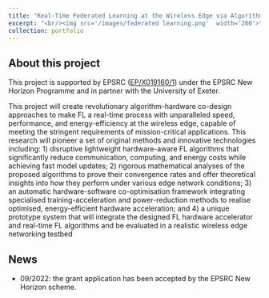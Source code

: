 ```yaml
---
title: "Real-Time Federated Learning at the Wireless Edge via Algorithm-Hardware Co-Design (EP/X019160/1)"
excerpt: "<br/><img src='/images/federated learning.png'  width='200'>"
collection: portfolio
---
```


## About this project
This project is supported by EPSRC ([EP/X019160/1](https://gow.epsrc.ukri.org/NGBOViewGrant.aspx?GrantRef=EP/X019160/1)) under the EPSRC New Horizon Programme and in partner with the University of Exeter.

This project will create revolutionary algorithm-hardware co-design approaches to make FL a real-time process with unparalleled speed, performance, and energy-efficiency at the wireless edge, capable of meeting the stringent requirements of mission-critical applications. This research will pioneer a set of original methods and innovative technologies including: 1) disruptive lightweight hardware-aware FL algorithms that significantly reduce communication, computing, and energy costs while achieving fast model updates; 2) rigorous mathematical analyses of the proposed algorithms to prove their convergence rates and offer theoretical insights into how they perform under various edge network conditions; 3) an automatic hardware-software co-optimisation framework integrating specialised training-acceleration and power-reduction methods to realise optimised, energy-efficient hardware acceleration; and 4) a unique prototype system that will integrate the designed FL hardware accelerator and real-time FL algorithms and be evaluated in a realistic wireless edge networking testbed

## News
- 09/2022: the grant application has been accepted by the EPSRC New Horizon scheme.